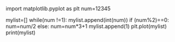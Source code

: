 import matplotlib.pyplot as plt
num=12345













mylist=[]
while(num !=1):
  mylist.append(int(num))
  if (num%2)==0:
    num=num/2
  else:
    num=num*3+1
mylist.append(1) 
plt.plot(mylist)
print(mylist)
